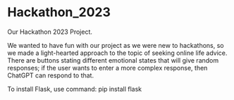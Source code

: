 # Hackathon_2023
Our Hackathon 2023 Project.

We wanted to have fun with our project as we were new to hackathons, so we made a light-hearted approach to the topic of seeking online life advice. There are buttons stating different emotional states that will give random responses; if the user wants to enter a more complex response, then ChatGPT can respond to that.

To install Flask, use command: pip install flask 
